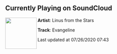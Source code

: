 ## Currently Playing on SoundCloud

[<img align="left" width="100" src="https://i1.sndcdn.com/artworks-000641598097-bi1d5c-t50x50.jpg">](https://soundcloud.com/linusfromthestars/evangeline?in=linusfromthestars/sets/hopeless-dreamer)

**Artist**: Linus from the Stars 

**Track**: Evangeline

Last updated at 07/26/2020 07:43
